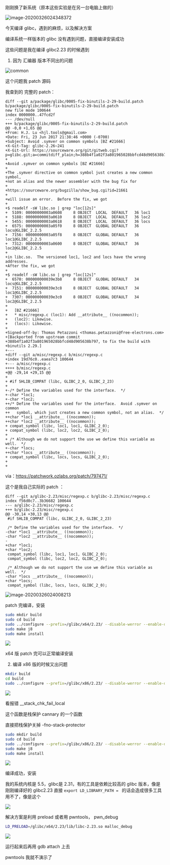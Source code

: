 刚刚换了新系统（原本这些实验是在另一台电脑上做的）

![image-20200326024348372](./image-20200326024348372.png)

今天编译 glibc，遇到的麻烦，以及解决方案

编译系统一样版本的 glibc 没有遇到问题，直接编译安装成功



这些问题是我在编译 glibc2.23 的时候遇到

1. 因为 汇编器 版本不同出的问题

![common](./深度截图_dde-desktop_20200325235223.png)

这个问题我 patch 源码

我查到的 完整的 patch：

```
diff --git a/package/glibc/0005-fix-binutils-2-29-build.patch b/package/glibc/0005-fix-binutils-2-29-build.patch
new file mode 100644
index 0000000..47fcd2f
--- /dev/null
+++ b/package/glibc/0005-fix-binutils-2-29-build.patch
@@ -0,0 +1,65 @@ 
+From: H.J. Lu <hjl.tools@gmail.com>
+Date: Fri, 23 Jun 2017 21:38:46 +0000 (-0700)
+Subject: Avoid .symver on common symbols [BZ #21666]
+X-Git-Tag: glibc-2.26~241
+X-Git-Url: https://sourceware.org/git/gitweb.cgi?p=glibc.git;a=commitdiff_plain;h=388b4f1a02f3a801965028bbfcd48d905638b797
+
+Avoid .symver on common symbols [BZ #21666]
+
+The .symver directive on common symbol just creates a new common symbol,
+not an alias and the newer assembler with the bug fix for
+
+https://sourceware.org/bugzilla/show_bug.cgi?id=21661
+
+will issue an error.  Before the fix, we got
+
+$ readelf -sW libc.so | grep "loc[12s]"
+  5109: 00000000003a0608     8 OBJECT  LOCAL  DEFAULT   36 loc1
+  5188: 00000000003a0610     8 OBJECT  LOCAL  DEFAULT   36 loc2
+  5455: 00000000003a0618     8 OBJECT  LOCAL  DEFAULT   36 locs
+  6575: 00000000003a05f0     8 OBJECT  GLOBAL DEFAULT   36 locs@GLIBC_2.2.5
+  7156: 00000000003a05f8     8 OBJECT  GLOBAL DEFAULT   36 loc1@GLIBC_2.2.5
+  7312: 00000000003a0600     8 OBJECT  GLOBAL DEFAULT   36 loc2@GLIBC_2.2.5
+
+in libc.so.  The versioned loc1, loc2 and locs have the wrong addresses.
+After the fix, we got
+
+$ readelf -sW libc.so | grep "loc[12s]"
+  6570: 000000000039e3b8     8 OBJECT  GLOBAL DEFAULT   34 locs@GLIBC_2.2.5
+  7151: 000000000039e3c8     8 OBJECT  GLOBAL DEFAULT   34 loc1@GLIBC_2.2.5
+  7307: 000000000039e3c0     8 OBJECT  GLOBAL DEFAULT   34 loc2@GLIBC_2.2.5
+
+	[BZ #21666]
+	* misc/regexp.c (loc1): Add __attribute__ ((nocommon));
+	(loc2): Likewise.
+	(locs): Likewise.
+
+Signed-off-by: Thomas Petazzoni <thomas.petazzoni@free-electrons.com>
+[Backported from upstream commit
+388b4f1a02f3a801965028bbfcd48d905638b797, to fix the build with
+binutils 2.29.]
+---
+diff --git a/misc/regexp.c b/misc/regexp.c
+index 19d76c0..eaea7c3 100644
+--- a/misc/regexp.c
++++ b/misc/regexp.c
+@@ -29,14 +29,15 @@
+ 
+ #if SHLIB_COMPAT (libc, GLIBC_2_0, GLIBC_2_23)
+ 
+-/* Define the variables used for the interface.  */
+-char *loc1;
+-char *loc2;
++/* Define the variables used for the interface.  Avoid .symver on common
++   symbol, which just creates a new common symbol, not an alias.  */
++char *loc1 __attribute__ ((nocommon));
++char *loc2 __attribute__ ((nocommon));
+ compat_symbol (libc, loc1, loc1, GLIBC_2_0);
+ compat_symbol (libc, loc2, loc2, GLIBC_2_0);
+ 
+ /* Although we do not support the use we define this variable as well.  */
+-char *locs;
++char *locs __attribute__ ((nocommon));
+ compat_symbol (libc, locs, locs, GLIBC_2_0);
+ 
+ 
```

via：https://patchwork.ozlabs.org/patch/797471/

这个是我自己实际的 patch ：

```
diff --git a/glibc-2.23/misc/regexp.c b/glibc-2.23/misc/regexp.c
index f56d0c7..3b36682 100644
--- a/glibc-2.23/misc/regexp.c
+++ b/glibc-2.23/misc/regexp.c
@@ -30,14 +30,13 @@
 #if SHLIB_COMPAT (libc, GLIBC_2_0, GLIBC_2_23)
 
 /* Define the variables used for the interface.  */
-char *loc1 __attribute__ ((nocommon));
-char *loc2 __attribute__ ((nocommon));
-
+char *loc1;
+char *loc2;
 compat_symbol (libc, loc1, loc1, GLIBC_2_0);
 compat_symbol (libc, loc2, loc2, GLIBC_2_0);
 
 /* Although we do not support the use we define this variable as well.  */
-char *locs __attribute__ ((nocommon));
+char *locs;
 compat_symbol (libc, locs, locs, GLIBC_2_0);
```

![image-20200326024008213](./image-20200326024008213.png)

patch 完编译，安装

```bash
sudo mkdir build
sudo cd build
sudo ../configure --prefix=/glibc/x64/2.23/ --disable-werror --enable-debug=yes
sudo make j8
sudo make install
```

![](./深度截图_dde-desktop_20200326005200.png)

x64 版 patch 完可以正常编译安装



2. 编译 x86 版的时候又出问题

```bash
mkdir build
cd build
sudo ../configure --prefix=/glibc/x86/2.23/ --disable-werror --enable-debug=yes --host=i686-linux-gnu --build=i686-linux-gnu CC="gcc -m32" CXX="g++ -m32"
```

![](./深度截图_dde-desktop_20200326012947.png)

看报错 __stack_chk_fail_local 

这个函数是栈保护 cannary 的一个函数

直接把栈保护关掉 -fno-stack-protector

```bash
sudo mkdir build
sudo cd build
sudo ../configure --prefix=/glibc/x86/2.23/ --disable-werror --enable-debug=yes --host=i686-linux-gnu --build=i686-linux-gnu CC="gcc -m32 -fno-stack-protector" CXX="g++ -m32 -fno-stack-protector"
sudo make j8
sudo make install
```

![](./深度截图_dde-desktop_20200326014423.png)

编译成功，安装

我的系统内核是 5.5，glibc是 2.31，有的工具是依赖比较高的 glibc 版本，像是刚刚编译好的 glibc2.23 直接 `export LD_LIBRARY_PATH = ` 的话会造成很多工具用不了，像是这个

![](./image-20200326030906804.png)

解决方案是利用 preload 或者用 pwntools， pwn_debug

```bash
LD_PRELOAD=/glibc/x64/2.23/lib/libc-2.23.so malloc_debug
```

![](./image-20200326031533125.png)

运行起来后再用 gdb attach 上去

pwntools 我就不演示了

